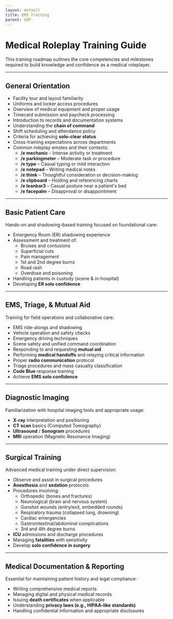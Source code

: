 ```yaml
---
layout: default
title: EMS Training
parent: SOP
---
```


# Medical Roleplay Training Guide

This training roadmap outlines the core competencies and milestones required to build knowledge and confidence as a medical roleplayer.

---

## General Orientation

- Facility tour and layout familiarity  
- Uniforms and locker access procedures  
- Overview of medical equipment and proper usage  
- Timecard submission and paycheck processing  
- Introduction to records and documentation systems  
- Understanding the **chain of command**  
- Shift scheduling and attendance policy  
- Criteria for achieving **solo-clear status**  
- Cross-training expectations across departments  
- Common roleplay emotes and their contexts:
  - **/e mechanic** – Intense activity or treatment  
  - **/e parkingmeter** – Moderate task or procedure  
  - **/e type** – Casual typing or mild interaction  
  - **/e notepad** – Writing medical notes  
  - **/e think** – Thoughtful consideration or decision-making  
  - **/e clipboard** – Holding and referencing charts  
  - **/e leanbar3** – Casual posture near a patient's bed  
  - **/e facepalm** – Disapproval or disappointment  

---

## Basic Patient Care

Hands-on and shadowing-based training focused on foundational care:
- Emergency Room (ER) shadowing experience  
- Assessment and treatment of:
  - Bruises and contusions  
  - Superficial cuts  
  - Pain management  
  - 1st and 2nd degree burns  
  - Road rash  
  - Overdose and poisoning  
- Handling patients in custody (scene & in-hospital)  
- Developing **ER solo confidence**

---

## EMS, Triage, & Mutual Aid

Training for field operations and collaborative care:
- EMS ride-alongs and shadowing  
- Vehicle operation and safety checks  
- Emergency driving techniques  
- Scene safety and unified command coordination  
- Responding to and requesting **mutual aid**  
- Performing **medical handoffs** and relaying critical information  
- Proper **radio communication** protocol  
- Triage procedures and mass casualty classification  
- **Code Blue** response training  
- Achieve **EMS solo confidence**

---

## Diagnostic Imaging

Familiarization with hospital imaging tools and appropriate usage:
- **X-ray** interpretation and positioning  
- **CT scan** basics (Computed Tomography)  
- **Ultrasound** / **Sonogram** procedures  
- **MRI** operation (Magnetic Resonance Imaging)

---

## Surgical Training

Advanced medical training under direct supervision:
- Observe and assist in surgical procedures  
- **Anesthesia** and **sedation** protocols  
- Procedures involving:
  - Orthopedic (bones and fractures)  
  - Neurological (brain and nervous system)  
  - Gunshot wounds (entry/exit, embedded rounds)  
  - Respiratory trauma (collapsed lung, drowning)  
  - Cardiac emergencies  
  - Gastrointestinal/abdominal complications  
  - 3rd and 4th degree burns  
- **ICU** admissions and discharge procedures  
- Managing **fatalities** with sensitivity  
- Develop **solo confidence in surgery**

---

## Medical Documentation & Reporting

Essential for maintaining patient history and legal compliance:
- Writing comprehensive medical reports  
- Managing digital and physical medical records  
- Issuing **death certificates** when applicable  
- Understanding **privacy laws (e.g., HIPAA-like standards)**  
- Handling confidential information and appropriate disclosures